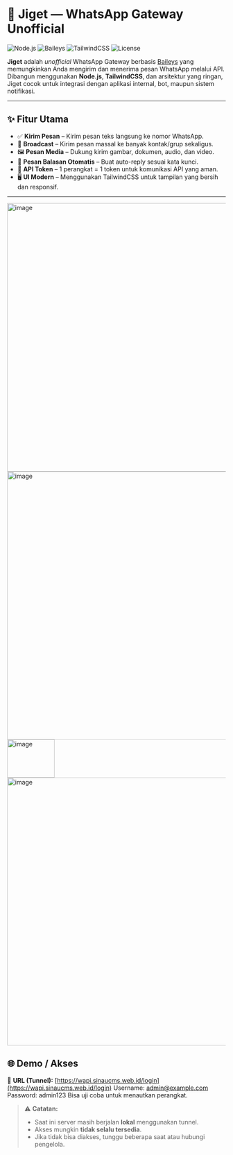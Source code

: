 # 📡 Jiget — WhatsApp Gateway Unofficial

![Node.js](https://img.shields.io/badge/Node.js-18+-green?style=flat-square)
![Baileys](https://img.shields.io/badge/Baileys-WA_Gateway-blue?style=flat-square)
![TailwindCSS](https://img.shields.io/badge/Tailwind-CSS-38B2AC?style=flat-square)
![License](https://img.shields.io/badge/license-MIT-yellow?style=flat-square)

**Jiget** adalah *unofficial* WhatsApp Gateway berbasis [Baileys](https://github.com/WhiskeySockets/Baileys) yang memungkinkan Anda mengirim dan menerima pesan WhatsApp melalui API.  
Dibangun menggunakan **Node.js**, **TailwindCSS**, dan arsitektur yang ringan, Jiget cocok untuk integrasi dengan aplikasi internal, bot, maupun sistem notifikasi.

---

## ✨ Fitur Utama

- ✅ **Kirim Pesan** – Kirim pesan teks langsung ke nomor WhatsApp.  
- 📢 **Broadcast** – Kirim pesan massal ke banyak kontak/grup sekaligus.  
- 🖼 **Pesan Media** – Dukung kirim gambar, dokumen, audio, dan video.  
- 🤖 **Pesan Balasan Otomatis** – Buat auto-reply sesuai kata kunci.  
- 🔑 **API Token** – 1 perangkat = 1 token untuk komunikasi API yang aman.  
- 🖥 **UI Modern** – Menggunakan TailwindCSS untuk tampilan yang bersih dan responsif.  

---

<img width="1366" height="619" alt="image" src="https://github.com/user-attachments/assets/c89e42f7-274f-426f-b979-c5ffc8698198" />

<img width="1366" height="618" alt="image" src="https://github.com/user-attachments/assets/c4462451-aea1-495c-b6c5-6849a06dd7cb" />

<img width="109" height="88" alt="image" src="https://github.com/user-attachments/assets/ab123a5a-6ba4-471f-88c9-811c8d4b1c71" />

<img width="1366" height="618" alt="image" src="https://github.com/user-attachments/assets/e7d7c4d3-979a-485b-a08b-19c060e3d902" />

## 🌐 Demo / Akses

🔗 **URL (Tunnel):** [https://wapi.sinaucms.web.id/login](https://wapi.sinaucms.web.id/login)
Username: admin@example.com
Password: admin123
Bisa uji coba untuk menautkan perangkat.

> ⚠️ **Catatan:**  
> - Saat ini server masih berjalan **lokal** menggunakan tunnel.  
> - Akses mungkin **tidak selalu tersedia**.  
> - Jika tidak bisa diakses, tunggu beberapa saat atau hubungi pengelola.




